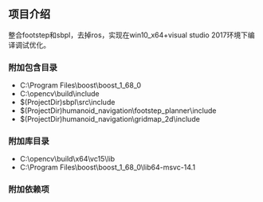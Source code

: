 ## 项目介绍
整合footstep和sbpl，去掉ros，实现在win10_x64+visual studio 2017环境下编译调试优化。


### 附加包含目录
- C:\Program Files\boost\boost_1_68_0
- C:\opencv\build\include
- $(ProjectDir)sbpl\src\include
- $(ProjectDir)humanoid_navigation\footstep_planner\include
- $(ProjectDir)humanoid_navigation\gridmap_2d\include


### 附加库目录
- C:\opencv\build\x64\vc15\lib
- C:\Program Files\boost\boost_1_68_0\lib64-msvc-14.1

### 附加依赖项
